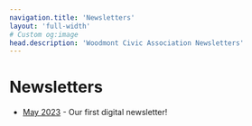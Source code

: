 ```yaml
---
navigation.title: 'Newsletters'
layout: 'full-width'
# Custom og:image
head.description: 'Woodmont Civic Association Newsletters'
---
```


# Newsletters

* [May 2023](newsletters/1.may.md) - Our first digital newsletter!
